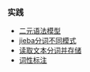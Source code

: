

### 实践
* [二元语法模型](./jieba_cut_ngram.py)
* [jieba分词不同模式](./jieba_cut.ipynb)
* [读取文本分词并存储](./read_save.ipynb)
* [词性标注](./cixing.py)
